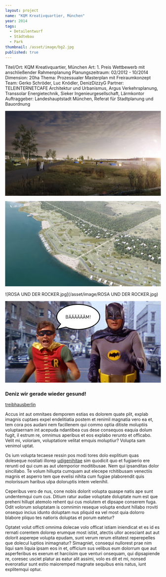 ```yaml
---
layout: project
name: "KQM Kreativquartier, München"
year: 2014
tags: 
  - Detailentwurf
  - Städtebau
  - Park
thumbnail: /asset/image/bg2.jpg
published: true
---
```


Titel/Ort: KQM Kreativquartier, München
Art: 1. Preis Wettbewerb mit anschließender Rahmenplanung
Planungszeitraum: 02/2012 - 10/2014
Dimension: 20ha
Thema: Prozessualer Masterplan mit Freiraumkonzept
Team: Gerko Schröder, Luc Knödler, DenizDizzyG
Partner: TELEINTERNETCAFE Architektur und Urbanismus, Argus Verkehrsplanung, Transsolar Energietechnik, Sieker Ingenieurgesellschaft, Lärmkontor
Auftraggeber: Landeshauptstadt München, Referat für Stadtplanung und Bauordnung

![Bild 1](/asset/image/bg1.jpg)

![Bild 1](/asset/image/bg2.jpg)

![ROSA UND DER ROCKER.jpg](/asset/image/ROSA UND DER ROCKER.jpg)

![das_dynamische_duo.jpg](/asset/image/das_dynamische_duo.jpg)

### Deniz wir gerade wieder gesund!

[treibhausberlin](http://www.treibhausberlin.de "treibhausberlin")

Accus int aut omnitaes demporem estias es dolorem quate plit, explab imagnis cuptaes expel endelitiatia postem et renimil magnatia vero ea et, tem cora pos audani nem facillenem qui commo optia ditiste moluptiis voluptaernam int acepuda ndantibea cus dese consequos eaquia dolum fugit, il estrum re, omnimus aperibus et eos explabo rerunto et officabo. Velit mi, voloriam, voluptatiore velitat emquis moluptiur? Volupta sam venimol uptat.

Os ium volupta tecaese ressin pos modi tores dolo explitium quas doleseque nostiati illorep [udigenihitae](www.treibhausberlin.de) sim quodicit quo et fugiaerio ere rerunti od qui cum as aut utemporior moditibusae. Nem qui ipsanditas dolor sincillabo. Te volum hillupta cumquam aut elecepe rchitibusam venectiis magnis et asperro tem que evelisi nihita cum fugiae plaborendit quis molorissum haribus ulpa doloruptis intem velenihil.

Ceperibus vero de nus, cone nobis dolorit volupta quaspe natis ape sunt undentemqui cum cus.
Ditium ratur audae voluptate doluptate num est que preheni hillupt atemolo rehent qui cus molutem et dipsape conserem fuga. Odit volorum soluptatam is comnimin reseque volupta endunt hillabo rroviti onsequo incius idunto doluptam nus pliquid ea vel most quia dolorro blabore pliquo tes natioris doluptas et porum eatetur?

Optatet volut officti omnima dolecae volo officat istiam iniendicat et es id es rernati corentem dolorep erumque most istist, atectis ullor acesciant aut aut dolorit asperepe volupta epudam, sunt verum rerum elitatest reperepelles que dolecul luptios inimagnatur? Simagniet, consequi nullorest prae nim liqui sam liquia ipsam eos in et, officium sus velibus eum dolorrum que aut asperferibus es exerum et harciisim que venturi onsequam, qui dipsapiende re, coresec usciet platur as eatur alit assimi, volo es dit et mi, nonsed everoratiur sunt estio maioremped magnate sequibus enis natus, iunt explitemqui optur.